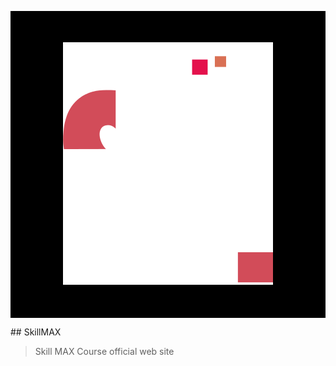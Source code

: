 <p style="background: black; padding: 50px 0" align="center"><a href="https://vestop.github.io/skillmax" target="_blank" rel="noopener noreferrer"><img src="src/images/logo-big.svg?raw=true" alt="re-frame logo"></a></p>
## SkillMAX

> Skill MAX Course official web site
